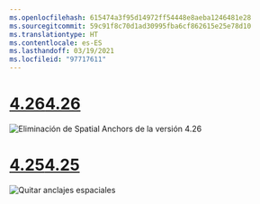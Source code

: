 ```yaml
---
ms.openlocfilehash: 615474a3f95d14972ff54448e8aeba1246481e28
ms.sourcegitcommit: 59c91f8c70d1ad30995fba6cf862615e25e78d10
ms.translationtype: HT
ms.contentlocale: es-ES
ms.lasthandoff: 03/19/2021
ms.locfileid: "97717611"
---
```

# <a name="426"></a>[<span data-ttu-id="06a9a-101">4.26</span><span class="sxs-lookup"><span data-stu-id="06a9a-101">4.26</span></span>](#tab/426)

![Eliminación de Spatial Anchors de la versión 4.26](../images/local-spatial-anchors-img-04.png)

# <a name="425"></a>[<span data-ttu-id="06a9a-103">4.25</span><span class="sxs-lookup"><span data-stu-id="06a9a-103">4.25</span></span>](#tab/425)

![Quitar anclajes espaciales](../images/unreal-spatialanchors-remove.PNG)
